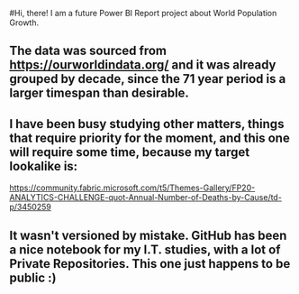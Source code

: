 #Hi, there! I am a future Power BI Report project about World Population Growth.

## The data was sourced from https://ourworldindata.org/ and it was already grouped by decade, since the 71 year period is a larger timespan than desirable.

## I have been busy studying other matters, things that require priority for the moment, and this one will require some time, because my target lookalike is:

https://community.fabric.microsoft.com/t5/Themes-Gallery/FP20-ANALYTICS-CHALLENGE-quot-Annual-Number-of-Deaths-by-Cause/td-p/3450259

## It wasn't versioned by mistake. GitHub has been a nice notebook for my I.T. studies, with a lot of Private Repositories. This one just happens to be public :)